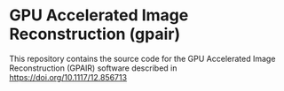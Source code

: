 GPU Accelerated Image Reconstruction (gpair)
=====

This repository contains the source code for the GPU Accelerated Image Reconstruction (GPAIR) software
described in https://doi.org/10.1117/12.856713

